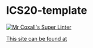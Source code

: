 # ICS20-template

[![Mr Coxall's Super Linter](https://github.com/Ali-Mugamai/ICS20-template/workflows/Mr%20Coxall's%20Super%20Linter/badge.svg)](https://github.com/Ali-Mugamai/ICS20-template/actions/)

[This site can be found at](https://ali-mugamai.github.io/ICS20-template/)
